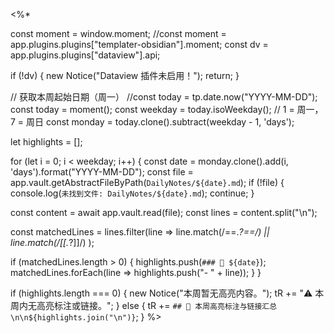 <%*

const moment = window.moment;
//const moment = app.plugins.plugins["templater-obsidian"].moment;
const dv = app.plugins.plugins["dataview"].api;

if (!dv) {
  new Notice("Dataview 插件未启用！");
  return;
}

// 获取本周起始日期（周一）
//const today = tp.date.now("YYYY-MM-DD");
const today = moment();
const weekday = today.isoWeekday(); // 1 = 周一，7 = 周日
const monday = today.clone().subtract(weekday - 1, 'days');

let highlights = [];

for (let i = 0; i < weekday; i++) {
  const date = monday.clone().add(i, 'days').format("YYYY-MM-DD");
  const file = app.vault.getAbstractFileByPath(`DailyNotes/${date}.md`);
  if (!file) {
	  console.log(`未找到文件: DailyNotes/${date}.md`);
	  continue;
	}

  const content = await app.vault.read(file);
  const lines = content.split("\n");

  const matchedLines = lines.filter(line =>
    line.match(/==.*?==/) || line.match(/\[\[.*?\]\]/)
  );

  if (matchedLines.length > 0) {
    highlights.push(`### 📄 ${date}`);
    matchedLines.forEach(line => highlights.push("- " + line));
  }
}

if (highlights.length === 0) {
  new Notice("本周暂无高亮内容。");
  tR += "⚠️ 本周内无高亮标注或链接。";
} else {
  tR += `## 🧠 本周高亮标注与链接汇总\n\n${highlights.join("\n")}`;
}
%>
